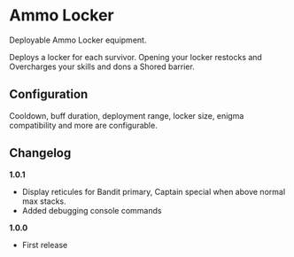 # Ammo Locker

Deployable Ammo Locker equipment.

Deploys a locker for each survivor. Opening your locker restocks and Overcharges your skills and dons a Shored barrier.

## Configuration

Cooldown, buff duration, deployment range, locker size, enigma compatibility and more are configurable.

## Changelog

**1.0.1**

* Display reticules for Bandit primary, Captain special when above normal max stacks.
* Added debugging console commands

**1.0.0**

* First release
